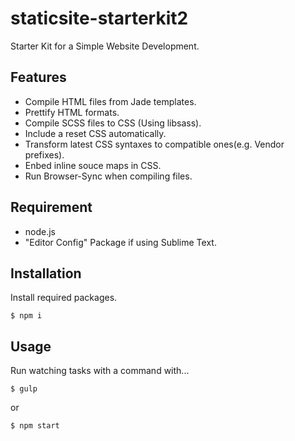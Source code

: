 # staticsite-starterkit2
Starter Kit for a Simple Website Development.

## Features

- Compile HTML files from Jade templates.
- Prettify HTML formats.
- Compile SCSS files to CSS (Using libsass).
- Include a reset CSS automatically.
- Transform latest CSS syntaxes to compatible ones(e.g. Vendor prefixes).
- Enbed inline souce maps in CSS.
- Run Browser-Sync when compiling files.

## Requirement

- node.js
- "Editor Config" Package if using Sublime Text.

## Installation

Install required packages.

```
$ npm i
```

## Usage

Run watching tasks with a command with...

```
$ gulp
```

or

```
$ npm start
```
